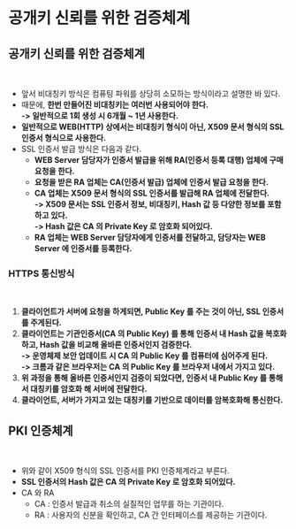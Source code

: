 # 공개키 신뢰를 위한 검증체계

## 공개키 신뢰를 위한 검증체계

<figure><img src="../../../.gitbook/assets/스크린샷 2024-01-19 15.35.07.png" alt="" width="563"><figcaption></figcaption></figure>

* 앞서 비대칭키 방식은 컴퓨팅 파워를 상당히 소모하는 방식이라고 설명한 바 있다.&#x20;
* 때문에, **한번 만들어진 비대칭키는 여러번 사용되어야 한다.** \
  **-> 일반적으로 1회 생성 시 6개월 \~ 1년 사용한다.**&#x20;
* **일반적으로 WEB(HTTP) 상에서는 비대칭키 형식이 아닌, X509 문서 형식의 SSL 인증서 형식으로 사용한다.**&#x20;
* SSL 인증서 발급 방식은 다음과 같다.&#x20;
  * **WEB Server 담당자가 인증서 발급을 위해 RA(인증서 등록 대행) 업체에 구매요청을 한다.**&#x20;
  * **요청을 받은 RA 업체는 CA(인증서 발급) 업체에 인증서 발급 요청을 한다.**&#x20;
  * **CA 업체는 X509 문서 형식의 SSL 인증서를 발급해 RA 업체에 전달한다.** \
    **-> X509 문서는 SSL 인증서 정보, 비대칭키, Hash 값 등 다양한 정보를 포함하고 있다.** \
    **-> Hash 값은 CA 의 Private Key 로 암호화 되어있다.**&#x20;
  * **RA 업체는 WEB Server 담당자에게 인증서를 전달하고, 담당자는 WEB Server 에 인증서를 등록한다.**&#x20;

### HTTPS 통신방식

<figure><img src="../../../.gitbook/assets/스크린샷 2024-01-19 15.49.19.png" alt=""><figcaption></figcaption></figure>

1. **클라이언트가 서버에 요청을 하게되면, Public Key 를 주는 것이 아닌, SSL 인증서를 주게된다.**&#x20;
2. **클라이언트는 기관인증서(CA 의 Public Key) 를 통해 인증서 내 Hash 값을 복호화 하고, Hash 값을 비교해 올바른 인증서인지 검증한다.** \
   **-> 운영체제 보안 업데이트 시 CA 의 Public Key 를 컴퓨터에 심어주게 된다.** \
   **-> 크롬과 같은 브라우저는 CA 의 Public Key 를 브라우저 내에서 가지고 있다.**&#x20;
3. **위 과정을 통해 올바른 인증서인지 검증이 되었다면, 인증서 내 Public Key 를 통해서 대칭키를 암호화 해 서버에 전달한다.**&#x20;
4. **클라이언트, 서버가 가지고 있는 대칭키를 기반으로 데이터를 암복호화해 통신한다.**&#x20;

## PKI 인증체계

<figure><img src="../../../.gitbook/assets/스크린샷 2024-01-19 16.00.52.png" alt=""><figcaption></figcaption></figure>

* 위와 같이 X509 형식의 SSL 인증서를 PKI 인증체계라고 부른다.&#x20;
* **SSL 인증서의 Hash 값은 CA 의 Private Key 로 암호화 되어있다.**&#x20;
* CA 와 RA&#x20;
  * CA : 인증서 발급과 취소의 실질적인 업무를 하는 기관이다.
  * RA : 사용자의 신분을 확인하고, CA 간 인터페이스를 제공하는 기관이다.&#x20;
